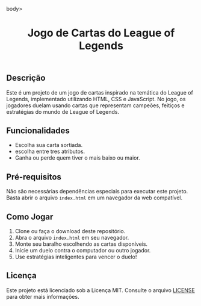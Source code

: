 body>
    <header>
        <h1>Jogo de Cartas do League of Legends</h1>
    </header>
    <main>
        <section>
            <h2>Descrição</h2>
            <p>Este é um projeto de um jogo de cartas inspirado na temática do League of Legends, implementado utilizando HTML, CSS e JavaScript. No jogo, os jogadores duelam usando cartas que representam campeões, feitiços e estratégias do mundo de League of Legends.</p>
        </section>
        <section>
            <h2>Funcionalidades</h2>
            <ul>
                <li>Escolha sua carta sortiada.</li>
                <li>escolha entre tres atributos.</li>
                <li>Ganha ou perde quem tiver o mais baixo ou maior.</li>
            </ul>
        </section>
        <section>
            <h2>Pré-requisitos</h2>
            <p>Não são necessárias dependências especiais para executar este projeto. Basta abrir o arquivo <code>index.html</code> em um navegador da web compatível.</p>
        </section>
        <section>
            <h2>Como Jogar</h2>
            <ol>
                <li>Clone ou faça o download deste repositório.</li>
                <li>Abra o arquivo <code>index.html</code> em seu navegador.</li>
                <li>Monte seu baralho escolhendo as cartas disponíveis.</li>
                <li>Inicie um duelo contra o computador ou outro jogador.</li>
                <li>Use estratégias inteligentes para vencer o duelo!</li>
            </ol>
        </section>
        <section>
            <h2>Licença</h2>
            <p>Este projeto está licenciado sob a Licença MIT. Consulte o arquivo <a href="LICENSE">LICENSE</a> para obter mais informações.</p>
        </section>
    </main>
